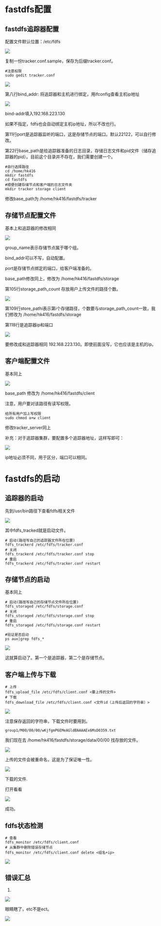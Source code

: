 # fastdfs配置

## fastdfs追踪器配置

配置文件默认位置：/etc/fdfs

![](./assets/2023-02-25-21-30-52-image.png)

复制一份tracker.conf.sample，保存为后缀tracker.conf。

```
#注意权限
sudo gedit tracker.conf
```

![](./assets/2023-02-25-13-56-27-image.png)

第八行bind_addr: 将追踪器和主机进行绑定，用ifconfig查看主机ip地址

![](./assets/2023-02-25-13-58-20-image.png)

bind-addr填入192.168.223.130

如果不指定，fdfs也会自动绑定主机ip地址，所以不改也行。

第11行port是追踪器监听的端口，这是存储节点的端口。默认22122，可以自行修改。

第22行base_path是给追踪器准备的日志目录，存储日志文件和pid文件（储存追踪器的pid）。目前这个目录并不存在，我们需要创建一个。

```
#自行选择路径
cd /home/hk416
mkdir fastdfs
cd fastdfs
#顺便创建存储节点和客户端的日志文件夹
mkdir tracker storage client
```

修改base_path为   /home/hk416/fastdfs/tracker

## 存储节点配置文件

基本上和追踪器的修改相同

![](./assets/2023-02-25-14-33-43-image.png)

group_name表示存储节点属于哪个组。

bind_addr可以不写，自动配置。

port是存储节点绑定的端口，给客户端准备的。

base_path修改同上，修改为  /home/hk416/fastdfs/storage

第105行storage_path_count  存放用户上传文件的路径个数。

![](./assets/2023-02-25-14-42-16-image.png)

第109行store_pathi表示第i个存储路径，个数要与storage_path_count一致，我们修改为    /home/hk416/fastdfs/storage

第118行是追踪器ip和端口

![](./assets/2023-02-25-14-44-06-image.png)

要修改成和追踪器相同 192.168.223.130。即使前面没写，它也应该是主机的ip。

## 客户端配置文件

基本同上

![](./assets/2023-02-25-14-48-15-image.png)

base_path 修改为 /home/hk416/fastdfs/client

注意，用户要对该路径有读写权限。

```
给所有用户加上写权限
sudo chmod a+w client
```

修改tracker_server同上

补充：对于追踪器集群，要配置多个追踪器地址，这样写即可：

![](./assets/2023-02-25-20-18-23-image.png)

ip地址必须不同，用于区分，端口可以相同。

# fastdfs的启动

## 追踪器的启动

先到/usr/bin路径下查看fdfs相关文件

![](./assets/2023-02-25-20-23-58-image.png)

其中fdfs_tracked就是启动文件。

```
# 启动(路径写自己的追踪器文件所在位置)
fdfs_trackerd /etc/fdfs/tracker.conf
# 关闭
fdfs_trackerd /etc/fdfs/tracker.conf stop
# 重启
fdfs_trackerd /etc/fdfs/tracker.conf restart
```

## 存储节点的启动

基本同上

```
# 启动(路径写自己的存储节点文件所在位置)
fdfs_storaged /etc/fdfs/storage.conf
# 关闭
fdfs_storaged /etc/fdfs/storage.conf stop
# 重启
fdfs_storaged /etc/fdfs/storage.conf restart
```

```
#验证是否启动
ps aux|grep fdfs_*
```

![](./assets/2023-02-25-21-37-09-image.png)

这就算启动了。第一个是追踪器，第二个是存储节点。

## 客户端上传与下载

```
# 上传
fdfs_upload_file /etc/fdfs/client.conf <要上传的文件>
# 下载
fdfs_download_file /etc/fdfs/client.conf <文件id（上传后返回的字符串）>
```

![](./assets/2023-02-25-21-44-54-image.png)

注意保存返回的字符串，下载文件时要用到。

```
group1/M00/00/00/wKjfgmP6EMeAGldBAAAAEx6MsD0359.txt
```

我们现在去 /home/hk416/fastdfs/storage/data/00/00 找存放的文件。

![](./assets/2023-02-25-21-49-21-image.png)

上传的文件会被重命名，这是为了保证唯一性。

![](./assets/2023-02-25-21-56-35-image.png)

下载的文件.

打开看看

![](./assets/2023-02-25-21-57-07-image.png)

成功。

## fdfs状态检测

```
# 查看
fdfs_monitor /etc/fdfs/client.conf
# 从集群中删除错误存储节点
fdfs_monitor /etc/fdfs/client.conf delete <组名+ip>
```

![](./assets/2023-02-25-22-00-52-image.png)

## 错误汇总

1.

![](./assets/2023-02-25-20-59-51-image.png)

眼睛瞎了，etc不是ect。

![](assets/分布式文件服务器/2023-02-26-00-10-38-image.png)
